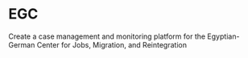 # EGC
Create a case management and monitoring platform for the Egyptian-German Center for Jobs, Migration, and Reintegration
